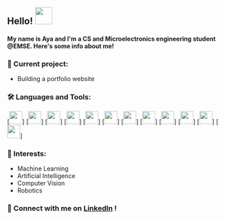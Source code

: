 ## Hello! <img src="https://media.giphy.com/media/hvRJCLFzcasrR4ia7z/giphy.gif" width="40px">

#### My name is Aya and I'm a CS and Microelectronics engineering student @EMSE. Here's some info about me!

### 🔭 Current project:
- Building a portfolio website

### 🛠️ Languages and Tools:
[<code><img height="30" src="https://github.com/CodingAya/CodingAya/assets/81169209/6dc76d0e-f9a3-42e4-adc5-037fe6316d24"></code>]
[<code><img height="30" src="https://github.com/CodingAya/CodingAya/assets/81169209/6793e746-1f2a-40fd-9af1-ec4478794e52"></code>]
[<code><img height="30" src="https://github.com/CodingAya/CodingAya/assets/81169209/e21fd470-8516-46ad-b014-1120e9aa4977"></code>]
[<code><img height="30" src="https://github.com/CodingAya/CodingAya/assets/81169209/a4f2992f-10b0-47be-9542-bbf058d3b152"></code>]
[<code><img height="30" src="https://github.com/CodingAya/CodingAya/assets/81169209/49d8faf5-6893-40b7-941a-6f67ed01e86d"></code>]
[<code><img height="30" src="https://github.com/CodingAya/CodingAya/assets/81169209/bc2ef97c-cefe-4a86-8869-6aaa29f07956"></code>]
[<code><img height="30" src="https://github.com/CodingAya/CodingAya/assets/81169209/03d3e181-afa8-4b88-86b1-494840982c31"></code>]
[<code><img height="30" src="https://github.com/CodingAya/CodingAya/assets/81169209/f64a14e5-6bea-464f-b867-f8f1d2c7fb29"></code>]
[<code><img height="30" src="https://github.com/CodingAya/CodingAya/assets/81169209/c5c50a3e-bd16-4e15-bfc6-27528f506567"></code>]
[<code><img height="30" src="https://github.com/CodingAya/CodingAya/assets/81169209/5c5ea986-3017-4726-8744-4c7ce74f7ca6"></code>]
[<code><img height="30" src="https://github.com/CodingAya/CodingAya/assets/81169209/fafbafad-e9bf-4781-bf18-a3896b245129"></code>]
[<code><img height="30" src="https://github.com/CodingAya/CodingAya/assets/81169209/684b8f83-689c-4b01-a35c-48307f19f92c"></code>]

### 🌱 Interests:
- Machine Learning
- Artificial Intelligence
- Computer Vision
- Robotics

### 💬 Connect with me on [LinkedIn](https://www.linkedin.com/in/aya-el-janoussi) !


